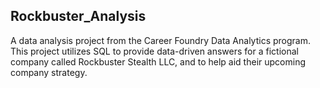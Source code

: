 ## Rockbuster_Analysis

A data analysis project from the Career Foundry Data Analytics program. This project utilizes SQL to provide data-driven answers for a fictional company called Rockbuster Stealth LLC, and to help aid their upcoming company strategy.


